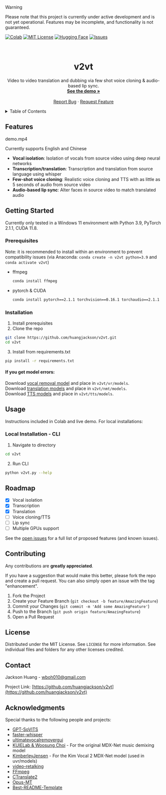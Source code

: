 <!-- README.md template from https://github.com/othneildrew/Best-README-Template-->


> [!WARNING]
> Please note that this project is currently under active development and is not yet operational. Features may be incomplete, and functionality is not guaranteed.


<!-- PROJECT SHIELDS -->
[![Colab][colab-shield]][colab-url]
[![MIT License][license-shield]][license-url]
[![Hugging Face][huggingface-shield]][huggingface-url]
[![Issues][issues-shield]][issues-url]


<!-- PROJECT LOGO -->
<br />
<div align="center">
<h1 align="center">v2vt</h1>
  <p align="center">
    Video to video translation and dubbing via few shot voice cloning & audio-based lip sync.
    <br />
    <a href="https://huggingface.co/huangjackson"><strong>See the demo »</strong></a>
    <br />
    <br />
    <a href="https://github.com/huangjackson/v2vt/issues">Report Bug</a>
    ·
    <a href="https://github.com/huangjackson/v2vt/issues">Request Feature</a>
  </p>
</div>


<!-- TABLE OF CONTENTS -->
<details>
  <summary>Table of Contents</summary>
  <ol>
    <li><a href="#features">Features</a></li>
    <li><a href="#getting-started">Getting Started</a></li>
    <li><a href="#usage">Usage</a></li>
    <li><a href="#roadmap">Roadmap</a></li>
    <li><a href="#contributing">Contributing</a></li>
    <li><a href="#license">License</a></li>
    <li><a href="#contact">Contact</a></li>
    <li><a href="#acknowledgments">Acknowledgments</a></li>
  </ol>
</details>


<!-- ABOUT THE PROJECT -->
## Features

demo.mp4

Currently supports English and Chinese

* **Vocal isolation**: Isolation of vocals from source video using deep neural networks
* **Transcription/translation**: Transcription and translation from source language using whisper
* **Few-shot voice cloning**: Realistic voice cloning and TTS with as little as 5 seconds of audio from source video
* **Audio-based lip sync**: Alter faces in source video to match translated audio


<!-- GETTING STARTED -->
## Getting Started

Currently only tested in a Windows 11 environment with Python 3.9, PyTorch 2.1.1, CUDA 11.8.

### Prerequisites

Note: it is recommended to install within an environment to prevent compatibility issues (via Anaconda: `conda create -n v2vt python=3.9` and `conda activate v2vt`)

* ffmpeg
  ```sh
  conda install ffmpeg
  ```
* pytorch & CUDA
  ```sh
  conda install pytorch==2.1.1 torchvision==0.16.1 torchaudio==2.1.1 pytorch-cuda=11.8 -c pytorch -c nvidia
  ```

### Installation

1. Install prerequisites
2. Clone the repo
  ```sh
  git clone https://github.com/huangjackson/v2vt.git
  cd v2vt
  ```
3. Install from requirements.txt
  ```sh
  pip install -r requirements.txt
  ```

#### If you get model errors:
  
  Download [vocal removal model](https://huggingface.co/huangjackson/Kim_Vocal_2) and place in `v2vt/vr/models`.\
  Download [translation models](https://huggingface.co/huangjackson/ct2-opus-mt) and place in `v2vt/nmt/models`.\
  Download [TTS models](https://huggingface.co/lj1995/GPT-SoVITS) and place in `v2vt/tts/models`.


<!-- USAGE -->
## Usage

Instructions included in Colab and live demo. For local installations:

### Local Installation - CLI

1. Navigate to directory
  ```sh
  cd v2vt
  ```
2. Run CLI
  ```sh
  python v2vt.py --help
  ```


<!-- ROADMAP -->
## Roadmap

- [x] Vocal isolation
- [x] Transcription
- [x] Translation
- [ ] Voice cloning/TTS
- [ ] Lip sync
- [ ] Multiple GPUs support

See the [open issues](https://github.com/huangjackson/v2vt/issues) for a full list of proposed features (and known issues).


<!-- CONTRIBUTING -->
## Contributing

Any contributions are **greatly appreciated**.

If you have a suggestion that would make this better, please fork the repo and create a pull request. You can also simply open an issue with the tag "enhancement".

1. Fork the Project
2. Create your Feature Branch (`git checkout -b feature/AmazingFeature`)
3. Commit your Changes (`git commit -m 'Add some AmazingFeature'`)
4. Push to the Branch (`git push origin feature/AmazingFeature`)
5. Open a Pull Request


<!-- LICENSE -->
## License

Distributed under the MIT License. See `LICENSE` for more information.
See individual files and folders for any other licenses credited.


<!-- CONTACT -->
## Contact

Jackson Huang - wboh010@gmail.com

Project Link: [https://github.com/huangjackson/v2vt](https://github.com/huangjackson/v2vt)


<!-- ACKNOWLEDGMENTS -->
## Acknowledgments

Special thanks to the following people and projects:

* [GPT-SoVITS](https://github.com/RVC-Boss/GPT-SoVITS)
* [faster-whisper](https://github.com/SYSTRAN/faster-whisper)
* [ultimatevocalremovergui](https://github.com/Anjok07/ultimatevocalremovergui)
* [KUIELab & Woosung Choi](https://github.com/kuielab) - For the original MDX-Net music demixing model
* [KimberleyJensen](https://github.com/KimberleyJensen) - For the Kim Vocal 2 MDX-Net model (used in uvr/models)
* [video-retalking](https://github.com/OpenTalker/video-retalking)
* [FFmpeg](https://github.com/FFmpeg/FFmpeg)
* [CTranslate2](https://github.com/OpenNMT/CTranslate2)
* [Opus-MT](https://github.com/Helsinki-NLP/Opus-MT)
* [Best-README-Template](https://github.com/othneildrew/Best-README-Template)


<!-- MARKDOWN LINKS & IMAGES -->
[issues-shield]: https://img.shields.io/github/issues/huangjackson/v2vt.svg?style=for-the-badge
[issues-url]: https://github.com/huangjackson/v2vt/issues
[license-shield]: https://img.shields.io/github/license/huangjackson/v2vt.svg?style=for-the-badge
[license-url]: https://github.com/huangjackson/v2vt/blob/main/LICENSE
[colab-shield]: https://img.shields.io/badge/Colab-F9AB00?style=for-the-badge&logo=googlecolab&color=525252
[colab-url]: https://colab.research.google.com/drive/19LCVrSCl16oVoiPnTtSJEaf1oaokgR0k?usp=sharing
[huggingface-shield]: https://img.shields.io/badge/🤗-Hugging%20Face-yellow.svg?style=for-the-badge
[huggingface-url]: https://huggingface.co/huangjackson
